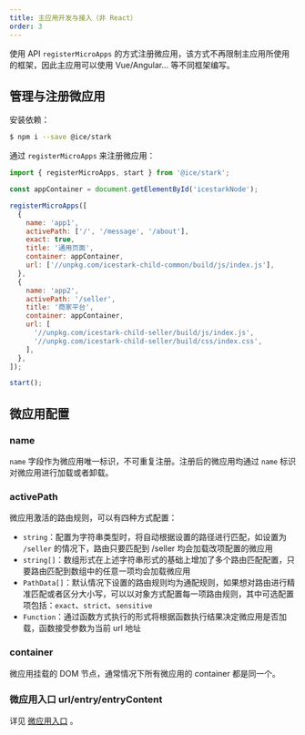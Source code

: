 ```yaml
---
title: 主应用开发与接入（非 React）
order: 3
---
```


使用 API `registerMicroApps` 的方式注册微应用，该方式不再限制主应用所使用的框架，因此主应用可以使用 Vue/Angular... 等不同框架编写。

## 管理与注册微应用

安装依赖：

```bash
$ npm i --save @ice/stark
```

通过 `registerMicroApps` 来注册微应用：

```js
import { registerMicroApps, start } from '@ice/stark';

const appContainer = document.getElementById('icestarkNode');

registerMicroApps([
  {
    name: 'app1',
    activePath: ['/', '/message', '/about'],
    exact: true,
    title: '通用页面',
    container: appContainer,
    url: ['//unpkg.com/icestark-child-common/build/js/index.js'],
  },
  {
    name: 'app2',
    activePath: '/seller',
    title: '商家平台',
    container: appContainer,
    url: [
      '//unpkg.com/icestark-child-seller/build/js/index.js',
      '//unpkg.com/icestark-child-seller/build/css/index.css',
    ],
  },
]);

start();
```

## 微应用配置

### name

`name` 字段作为微应用唯一标识，不可重复注册。注册后的微应用均通过 `name` 标识对微应用进行加载或者卸载。

### activePath

微应用激活的路由规则，可以有四种方式配置：

- `string`：配置为字符串类型时，将自动根据设置的路径进行匹配，如设置为 `/seller` 的情况下，路由只要匹配到 /seller 均会加载改项配置的微应用
- `string[]`：数组形式在上述字符串形式的基础上增加了多个路由匹配配置，只要路由匹配到数组中的任意一项均会加载微应用
- `PathData[]`：默认情况下设置的路由规则均为通配规则，如果想对路由进行精准匹配或者区分大小写，可以以对象方式配置每一项路由规则，其中可选配置项包括：`exact`、`strict`、`sensitive`
- `Function`：通过函数方式执行的形式将根据函数执行结果决定微应用是否加载，函数接受参数为当前 url 地址

### container

微应用挂载的 DOM 节点，通常情况下所有微应用的 container 都是同一个。

### 微应用入口 url/entry/entryContent

详见 [微应用入口](/docs/icestark/guide/app-entry) 。
